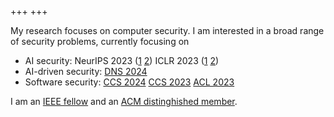 +++
+++

My research focuses on computer security. I am interested in a broad range of security problems, currently focusing on
- AI security: NeurIPS 2023 ([1](/publications/#li2023Attack) [2](/publications/#li2023ILPD)) ICLR 2023 ([1](/publications/#li2023Squeeze) [2](/publications/#li2023Bayesian))
- AI-driven security: [DNS 2024](/publications/#lin2024IDS)
- Software security: [CCS 2024](/publications/#lyu2024PromptFuzz) [CCS 2023](/publications/#chen2023Hopper) [ACL 2023](/publications/#zhao2023)

I am an [IEEE fellow](https://www.ieee.org/membership/fellows/index.html) and an [ACM distinghished member](https://awards.acm.org/distinguished-members).
